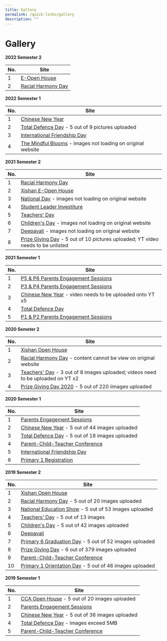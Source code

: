 ```yaml
---
title: Gallery
permalink: /quick-links/gallery
description: ""
---
```

# **Gallery**

**2022 Semester 2**

| No. 	| Site 	|
|---	|---	|
| 1 	| [E-Open House](https://staging.d2cn58n03qfljc.amplifyapp.com/quick-links/gallery/2022-semester-2/e-open-house) 	|
| 2 	| [Racial Harmony Day](https://staging.d2cn58n03qfljc.amplifyapp.com/quick-links/gallery/2022-semester-2/racial-harmony-day) 	|

**2022 Semester 1**

| No. 	| Site 	|
|---	|---	|
| 1 	| [Chinese New Year](https://staging.d2cn58n03qfljc.amplifyapp.com/quick-links/gallery/2022-semester-1/chinese-new-year) 	|
| 2 	| [Total Defence Day](https://staging.d2cn58n03qfljc.amplifyapp.com/quick-links/gallery/2022-semester-1/total-defence-day) - 5 out of 9 pictures uploaded	|
| 3 	| [International Friendship Day](https://staging.d2cn58n03qfljc.amplifyapp.com/quick-links/gallery/2022-semester-1/international-friendship-day) 	|
| 4 	| [The Mindful Blooms](https://staging.d2cn58n03qfljc.amplifyapp.com/quick-links/gallery/2022-semester-1/the-mindful-blooms) - images not loading on original website	|

**2021 Semester 2**

| No. 	| Site 	|
|---	|---	|
| 1 	| [Racial Harmony Day](https://staging.d2cn58n03qfljc.amplifyapp.com/quick-links/gallery/2021-semester-2/racial-harmony-day) 	|
| 2 	| [Xishan E-Open House](https://staging.d2cn58n03qfljc.amplifyapp.com/quick-links/gallery/2021-semester-2/xishan-e-open-house) 	|
| 3 	| [National Day](https://staging.d2cn58n03qfljc.amplifyapp.com/quick-links/gallery/2021-semester-2/national-day) - images not loading on original website		|
| 4 	| [Student Leader Investiture](https://staging.d2cn58n03qfljc.amplifyapp.com/quick-links/gallery/2021-semester-2/student-leader-investiture) 	|
| 5 	| [Teachers’ Day](https://staging.d2cn58n03qfljc.amplifyapp.com/quick-links/gallery/2021-semester-2/teachers-day) 	|
| 6 	| [Children's Day](https://staging.d2cn58n03qfljc.amplifyapp.com/quick-links/gallery/2021-semester-2/childrens-day) - images not loading on original website		|
| 7 	| [Deepavali](https://staging.d2cn58n03qfljc.amplifyapp.com/quick-links/gallery/2021-semester-2/deepavali) - images not loading on original website	 	|
| 8 	| [Prize Giving Day](https://staging.d2cn58n03qfljc.amplifyapp.com/quick-links/gallery/2021-semester-2/prize-giving-day) - 5 out of 10 pictures uploaded; YT video needs to be unlisted 	|

**2021 Semester 1**

| No. 	| Site 	|
|---	|---	|
| 1 	| [P5 & P6 Parents Engagement Sessions](https://staging.d2cn58n03qfljc.amplifyapp.com/quick-links/gallery/2021-semester-1/p5-n-p6-parents-engagement-sessions) 	|
| 2 	| [P3 & P4 Parents Engagement Sessions](https://staging.d2cn58n03qfljc.amplifyapp.com/quick-links/gallery/2021-semester-1/p3-n-p4-parents-engagement-sessions) 	|
| 3 	| [Chinese New Year](https://staging.d2cn58n03qfljc.amplifyapp.com/quick-links/gallery/2021-semester-1/2021-chinese-new-year) - video needs to be uploaded onto YT x5	|
| 4 	| [Total Defence Day](https://staging.d2cn58n03qfljc.amplifyapp.com/quick-links/gallery/2021-semester-1/total-defence-day) 	|
| 5 	| [P1 & P2 Parents Engagement Sessions](https://staging.d2cn58n03qfljc.amplifyapp.com/quick-links/gallery/2021-semester-1/p1-n-p2-parents-engagement-sessions) 	|

**2020 Semeter 2**

| No. 	| Site 	|
|---	|---	|
| 1 	| [Xishan Open House](https://staging.d2cn58n03qfljc.amplifyapp.com/quick-links/gallery/2020-semester-2/xishan-open-house) 	|
| 2 	| [Racial Harmony Day](https://staging.d2cn58n03qfljc.amplifyapp.com/quick-links/gallery/2020-semester-2/racial-harmony-day) - content cannot be view on original website	|
| 3 	| [Teachers' Day](https://staging.d2cn58n03qfljc.amplifyapp.com/quick-links/gallery/2020-semester-2/teachers-day) - 3 out of 8 images uploaded; videos need to be uploaded on YT x2	|
| 4 	| [Prize Giving Day 2020](https://staging.d2cn58n03qfljc.amplifyapp.com/quick-links/gallery/2020-semester-2/prize-giving-day-2020) - 5 out of 220 iimages uploaded 	|

**2020 Semester 1**

| No. 	| Site 	|
|---	|---	|
| 1 	| [Parents Engagement Sessions](https://staging.d2cn58n03qfljc.amplifyapp.com/quick-links/gallery/2020-semester-1/parents-engagement-sessions) 	|
| 2 	| [Chinese New Year](https://staging.d2cn58n03qfljc.amplifyapp.com/quick-links/gallery/2020-semester-1/chinese-new-year) - 5 out of 44 images uploaded	|
| 3 	| [Total Defence Day](https://staging.d2cn58n03qfljc.amplifyapp.com/quick-links/gallery/2020-semester-1/total-defence-day) - 5 out of 18 images uploaded	|
| 4 	| [Parent-Child-Teacher Conference](https://staging.d2cn58n03qfljc.amplifyapp.com/quick-links/gallery/2019-semester-2/parent-child-teacher-conference) 	|
| 5 	| [International Friendship Day](https://staging.d2cn58n03qfljc.amplifyapp.com/quick-links/gallery/2020-semester-1/international-friendship-day) 	|
| 6 	| [Primary 1 Registration](https://staging.d2cn58n03qfljc.amplifyapp.com/quick-links/gallery/2020-semester-1/primary-1-registration) 	|

**2019 Semester 2**

| No. 	| Site 	|
|---	|---	|
| 1 	| [Xishan Open House](https://staging.d2cn58n03qfljc.amplifyapp.com/quick-links/gallery/2019-semester-2/xishan-open-house)
| 2 	| [Racial Harmony Day](https://staging.d2cn58n03qfljc.amplifyapp.com/quick-links/gallery/2019-semester-2/racial-harmony-day) - 5 out of 20 images uploaded	|
| 3 	| [National Education Show](https://staging.d2cn58n03qfljc.amplifyapp.com/quick-links/gallery/2019-semester-2/national-education-show) - 5 out of 53 images uploaded 	|
| 4 	| [Teachers' Day](https://staging.d2cn58n03qfljc.amplifyapp.com/quick-links/gallery/2019-semester-2/teachers-day) - 5 out of 13 images	|
| 5 	| [Children's Day](https://staging.d2cn58n03qfljc.amplifyapp.com/quick-links/gallery/2019-semester-2/childrens-day) - 5 out of 42 images uploaded	|
| 6 	| [Deepavali](https://staging.d2cn58n03qfljc.amplifyapp.com/quick-links/gallery/2019-semester-2/deepavali) 	|
| 7   |  [Primary 6 Graduation Day](https://staging.d2cn58n03qfljc.amplifyapp.com/quick-links/gallery/2019-semester-2/primary-6-graduation-day) - 5 out of 52 images uploaded  |
| 8 	| [Prize Giving Day](https://staging.d2cn58n03qfljc.amplifyapp.com/quick-links/gallery/2019-semester-2/prize-giving-day)  - 6 out of 379 images uploaded	|
| 9 	| [Parent-Child-Teacher Conference](https://staging.d2cn58n03qfljc.amplifyapp.com/quick-links/gallery/2019-semester-2/parent-child-teacher-conference) 	|
| 10 	| [Primary 1 Orientation Day](https://staging.d2cn58n03qfljc.amplifyapp.com/quick-links/gallery/2019-semester-2/primary-1-orientation-day) - 5 out of 46 images uploaded	|

**2019 Semester 1**

| No. 	| Site 	|
|---	|---	|
| 1 	| [CCA Open House](https://staging.d2cn58n03qfljc.amplifyapp.com/quick-links/gallery/2019-semester-1/cca-open-house) - 5 out of 20 images uploaded 	|
| 2 	| [Parents Engagement Sessions](https://staging.d2cn58n03qfljc.amplifyapp.com/quick-links/gallery/2019-semester-1/parents-engagement-sessions)	|
| 3 	| [Chinese New Year](https://staging.d2cn58n03qfljc.amplifyapp.com/quick-links/gallery/2019-semester-1/chinese-new-year) - 5 out of 36 images uploaded	|
| 4 	| [Total Defence Day](https://staging.d2cn58n03qfljc.amplifyapp.com/quick-links/gallery/2019-Semester-1/total-defence-day) - images exceed 5MB	|
| 5 	| [Parent-Child-Teacher Conference](https://staging.d2cn58n03qfljc.amplifyapp.com/quick-links/gallery/2019-Semester-1/parent-child-teacher-conference) 	|